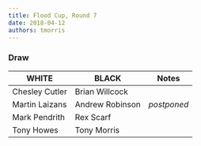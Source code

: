 ```yaml
---
title: Flood Cup, Round 7
date: 2018-04-12
authors: tmorris
---
```


### Draw

| WHITE          | BLACK           | Notes       |
| -------------- | --------------- | ----------- |
| Chesley Cutler | Brian Willcock  |             |
| Martin Laizans | Andrew Robinson | *postponed* |
| Mark Pendrith  | Rex Scarf       |             |
| Tony Howes     | Tony Morris     |             |
